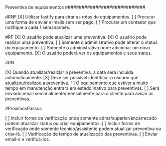 Preventiva de equipamentos
#############################

#RNF
[X] Utilizar fastify para cirar as rotas de equipamentos.
[ ] Procurar uma forma de enviar e-mails sem ser pago.
[ ] Procurar um contador que notifique a cada 1 semana/mês.

#RF
[X] O usuário pode atualizar uma preventiva.
[X] O usuário pode realizar uma preventiva.
[ ] Somente o administrativo pode alterar o status do equipamento.
[ ] Somente o administrativo pode adicionar um novo equipamento.
[X] O usuário poderá ver os equipamentos e seus status.

#RN

[X] Quando atualizar/realziar a preventiva, a data sera incluida automaticamente.
[X] Deve ser possível identificar o usuário que atualizou/realizou a preventiva.
[ ] O equipamento que estiver a muito tempo em manutenção entrara em estado inativo para preventivas.
[ ] Será enviado email semanalmente/mensalmente para o cliente para avisar as preventivas.

#ProximosPassos

[ ] Incluir forma de verificação onde somente adms/superior/encarrecado podem atualizar status ou criar equipamentos.
[ ] Incluir forma de verificação onde somente tecnico/assistente podem atualizar preventiva ou criar-lá.
[ ] Verificação de tempo de atualização das preventivas.
[ ] Enviar email-s e verifica-los.
